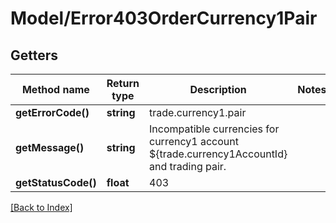 # Model/Error403OrderCurrency1Pair

## Getters

Method name | Return type | Description | Notes
------------ | ------------- | ------------- | -------------
**getErrorCode()** | **string** | trade.currency1.pair |
**getMessage()** | **string** | Incompatible currencies for currency1 account ${trade.currency1AccountId} and trading pair. |
**getStatusCode()** | **float** | 403 |

[[Back to Index]](../index.md)

